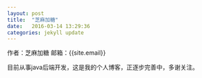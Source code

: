 ```yaml
---
layout: post
title:  "芝麻加糖"
date:   2016-03-14 13:29:36
categories: jekyll update
---
```



作者：芝麻加糖
邮箱：{{site.email}}

目前从事java后端开发，这是我的个人博客，正逐步完善中，多谢关注。
